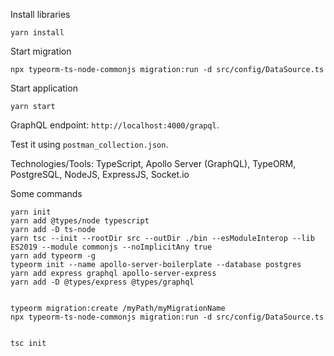 Install libraries

```text
yarn install
```

Start migration

```text
npx typeorm-ts-node-commonjs migration:run -d src/config/DataSource.ts
```

Start application

```text
yarn start
```

GraphQL endpoint: `http://localhost:4000/grapql`.

Test it using `postman_collection.json`.

Technologies/Tools: TypeScript, Apollo Server (GraphQL), TypeORM, PostgreSQL, NodeJS, ExpressJS, Socket.io

Some commands

```text
yarn init
yarn add @types/node typescript
yarn add -D ts-node
yarn tsc --init --rootDir src --outDir ./bin --esModuleInterop --lib ES2019 --module commonjs --noImplicitAny true
yarn add typeorm -g
typeorm init --name apollo-server-boilerplate --database postgres
yarn add express graphql apollo-server-express
yarn add -D @types/express @types/graphql


typeorm migration:create /myPath/myMigrationName
npx typeorm-ts-node-commonjs migration:run -d src/config/DataSource.ts


tsc init
```